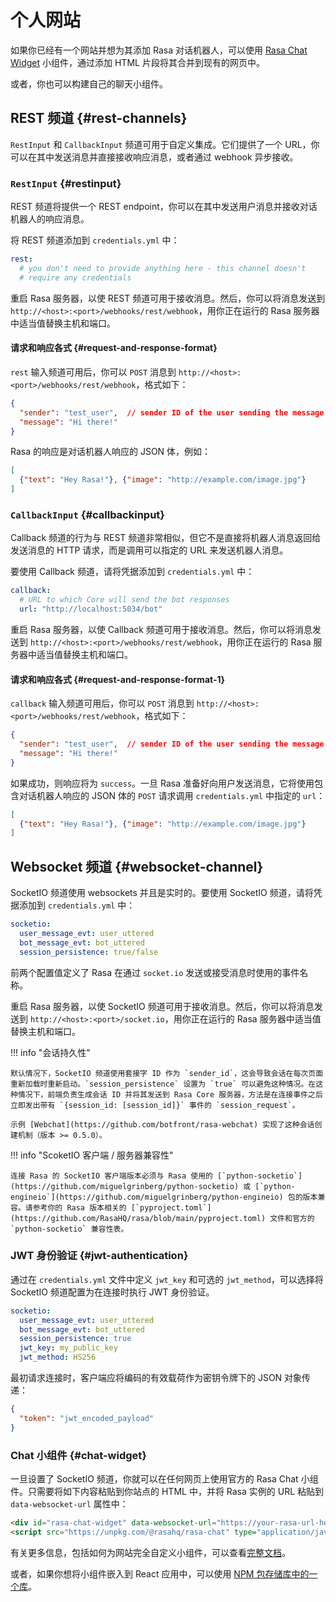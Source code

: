 # 个人网站

如果你已经有一个网站并想为其添加 Rasa 对话机器人，可以使用 [Rasa Chat Widget](your-own-website.md#chat-widget) 小组件，通过添加 HTML 片段将其合并到现有的网页中。

或者，你也可以构建自己的聊天小组件。

## REST 频道 {#rest-channels}

`RestInput` 和 `CallbackInput` 频道可用于自定义集成。它们提供了一个 URL，你可以在其中发送消息并直接接收响应消息，或者通过 webhook 异步接收。

### `RestInput` {#restinput}

REST 频道将提供一个 REST endpoint，你可以在其中发送用户消息并接收对话机器人的响应消息。

将 REST 频道添加到 `credentials.yml` 中：

```yaml
rest:
  # you don't need to provide anything here - this channel doesn't
  # require any credentials
```

重启 Rasa 服务器，以使 REST 频道可用于接收消息。然后，你可以将消息发送到 `http://<host>:<port>/webhooks/rest/webhook`，用你正在运行的 Rasa 服务器中适当值替换主机和端口。

#### 请求和响应各式 {#request-and-response-format}

`rest` 输入频道可用后，你可以 `POST` 消息到 `http://<host>:<port>/webhooks/rest/webhook`，格式如下：

```json
{
  "sender": "test_user",  // sender ID of the user sending the message
  "message": "Hi there!"
}
```

Rasa 的响应是对话机器人响应的 JSON 体，例如：

```json
[
  {"text": "Hey Rasa!"}, {"image": "http://example.com/image.jpg"}
]
```

### `CallbackInput` {#callbackinput}

Callback 频道的行为与 REST 频道非常相似，但它不是直接将机器人消息返回给发送消息的 HTTP 请求，而是调用可以指定的 URL 来发送机器人消息。

要使用 Callback 频道，请将凭据添加到 `credentials.yml` 中：

```yaml
callback:
  # URL to which Core will send the bot responses
  url: "http://localhost:5034/bot"
```

重启 Rasa 服务器，以使 Callback 频道可用于接收消息。然后，你可以将消息发送到 `http://<host>:<port>/webhooks/rest/webhook`，用你正在运行的 Rasa 服务器中适当值替换主机和端口。

#### 请求和响应各式 {#request-and-response-format-1}

`callback` 输入频道可用后，你可以 `POST` 消息到 `http://<host>:<port>/webhooks/rest/webhook`，格式如下：

```json
{
  "sender": "test_user",  // sender ID of the user sending the message
  "message": "Hi there!"
}
```

如果成功，则响应将为 `success`。一旦 Rasa 准备好向用户发送消息，它将使用包含对话机器人响应的 JSON 体的 `POST` 请求调用 `credentials.yml` 中指定的 `url`：

```json
[
  {"text": "Hey Rasa!"}, {"image": "http://example.com/image.jpg"}
]
```

## Websocket 频道 {#websocket-channel}

SocketIO 频道使用 websockets 并且是实时的。要使用 SocketIO 频道，请将凭据添加到 `credentials.yml` 中：

```yaml
socketio:
  user_message_evt: user_uttered
  bot_message_evt: bot_uttered
  session_persistence: true/false
```

前两个配置值定义了 Rasa 在通过 `socket.io` 发送或接受消息时使用的事件名称。

重启 Rasa 服务器，以使 SocketIO 频道可用于接收消息。然后，你可以将消息发送到 `http://<host>:<port>/socket.io`，用你正在运行的 Rasa 服务器中适当值替换主机和端口。

!!! info "会话持久性"

    默认情况下，SocketIO 频道使用套接字 ID 作为 `sender_id`，这会导致会话在每次页面重新加载时重新启动。`session_persistence` 设置为 `true` 可以避免这种情况。在这种情况下，前端负责生成会话 ID 并将其发送到 Rasa Core 服务器，方法是在连接事件之后立即发出带有 `{session_id: [session_id]}` 事件的 `session_request`。

    示例 [Webchat](https://github.com/botfront/rasa-webchat) 实现了这种会话创建机制（版本 >= 0.5.0）。

!!! info "ScoketIO 客户端 / 服务器兼容性"

    连接 Rasa 的 SocketIO 客户端版本必须与 Rasa 使用的 [`python-socketio`](https://github.com/miguelgrinberg/python-socketio) 或 [`python-engineio`](https://github.com/miguelgrinberg/python-engineio) 包的版本兼容。请参考你的 Rasa 版本相关的 [`pyproject.toml`](https://github.com/RasaHQ/rasa/blob/main/pyproject.toml) 文件和官方的 `python-socketio` 兼容性表。

### JWT 身份验证 {#jwt-authentication}

通过在 `credentials.yml` 文件中定义 `jwt_key` 和可选的 `jwt_method`，可以选择将 SocketIO 频道配置为在连接时执行 JWT 身份验证。

```yaml
socketio:
  user_message_evt: user_uttered
  bot_message_evt: bot_uttered
  session_persistence: true
  jwt_key: my_public_key
  jwt_method: HS256
```

最初请求连接时，客户端应将编码的有效载荷作为密钥令牌下的 JSON 对象传递：

```json
{
  "token": "jwt_encoded_payload"
}
```

### Chat 小组件 {#chat-widget}

一旦设置了 SocketIO 频道，你就可以在任何网页上使用官方的 Rasa Chat 小组件。只需要将如下内容粘贴到你站点的 HTML 中，并将 Rasa 实例的 URL 粘贴到 `data-websocket-url` 属性中：

```html
<div id="rasa-chat-widget" data-websocket-url="https://your-rasa-url-here/"></div>
<script src="https://unpkg.com/@rasahq/rasa-chat" type="application/javascript"></script>
```

有关更多信息，包括如何为网站完全自定义小组件，可以查看[完整文档](https://chat-widget-docs.rasa.com/)。

或者，如果你想将小组件嵌入到 React 应用中，可以使用 [NPM 包存储库中的一个库](https://www.npmjs.com/package/@rasahq/rasa-chat)。

